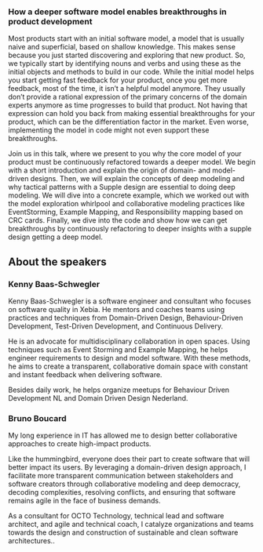 ### How a deeper software model enables breakthroughs in product development            

Most products start with an initial software model, a model that is usually naive and superficial, based on shallow knowledge. This makes sense because you just started discovering and exploring that new product. So, we typically start by identifying nouns and verbs and using these as the initial objects and methods to build in our code. While the initial model helps you start getting fast feedback for your product, once you get more feedback, most of the time, it isn’t a helpful model anymore. They usually don’t provide a rational expression of the primary concerns of the domain experts anymore as time progresses to build that product. Not having that expression can hold you back from making essential breakthroughs for your product, which can be the differentiation factor in the market. Even worse, implementing the model in code might not even support these breakthroughs.

Join us in this talk, where we present to you why the core model of your product must be continuously refactored towards a deeper model. We begin with a short introduction and explain the origin of domain- and model-driven designs. Then, we will explain the concepts of deep modeling and why tactical patterns with a Supple design are essential to doing deep modeling. We will dive into a concrete example, which we worked out with the model exploration whirlpool and collaborative modeling practices like EventStorming, Example Mapping,  and Responsibility mapping based on CRC cards. Finally, we dive into the code and show how we can get breakthroughs by continuously refactoring to deeper insights with a supple design getting a deep model.

## About the speakers

### Kenny Baas-Schwegler
Kenny Baas-Schwegler is a software engineer and consultant who focuses on software quality in Xebia. He mentors and coaches teams using practices and techniques from Domain-Driven Design, Behaviour-Driven Development, Test-Driven Development, and Continuous Delivery.

He is an advocate for multidisciplinary collaboration in open spaces. Using techniques such as Event Storming and Example Mapping, he helps engineer requirements to design and model software. With these methods, he aims to create a transparent, collaborative domain space with constant and instant feedback when delivering software.

Besides daily work, he helps organize meetups for Behaviour Driven Development NL and Domain Driven Design Nederland.

### Bruno Boucard
My long experience in IT has allowed me to design better collaborative approaches to create high-impact products.

Like the hummingbird, everyone does their part to create software that will better impact its users. By leveraging a domain-driven design approach, I facilitate more transparent communication between stakeholders and software creators through collaborative modeling and deep democracy, decoding complexities, resolving conflicts, and ensuring that software remains agile in the face of business demands.

As a consultant for OCTO Technology, technical lead and software architect, and agile and technical coach, I catalyze organizations and teams towards the design and construction of sustainable and clean software architectures..
